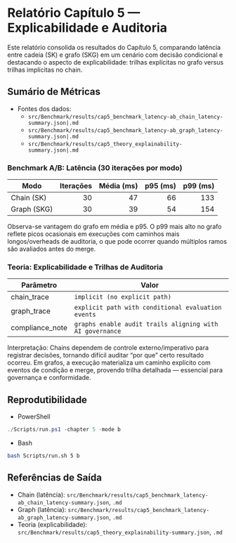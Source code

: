 # Relatório Capítulo 5 — Explicabilidade e Auditoria

Este relatório consolida os resultados do Capítulo 5, comparando latência entre cadeia (SK) e grafo (SKG) em um cenário com decisão condicional e destacando o aspecto de explicabilidade: trilhas explícitas no grafo versus trilhas implícitas no chain.

## Sumário de Métricas

- Fontes dos dados:
  - `src/Benchmark/results/cap5_benchmark_latency-ab_chain_latency-summary.json|.md`
  - `src/Benchmark/results/cap5_benchmark_latency-ab_graph_latency-summary.json|.md`
  - `src/Benchmark/results/cap5_theory_explainability-summary.json|.md`

### Benchmark A/B: Latência (30 iterações por modo)

| Modo | Iterações | Média (ms) | p95 (ms) | p99 (ms) |
|---|---:|---:|---:|---:|
| Chain (SK) | 30 | 47 | 66 | 133 |
| Graph (SKG) | 30 | 39 | 54 | 154 |

Observa-se vantagem do grafo em média e p95. O p99 mais alto no grafo reflete picos ocasionais em execuções com caminhos mais longos/overheads de auditoria, o que pode ocorrer quando múltiplos ramos são avaliados antes do merge.

### Teoria: Explicabilidade e Trilhas de Auditoria

| Parâmetro | Valor |
|---|---|
| chain_trace | `implicit (no explicit path)` |
| graph_trace | `explicit path with conditional evaluation events` |
| compliance_note | `graphs enable audit trails aligning with AI governance` |

Interpretação: Chains dependem de controle externo/imperativo para registrar decisões, tornando difícil auditar “por que” certo resultado ocorreu. Em grafos, a execução materializa um caminho explícito com eventos de condição e merge, provendo trilha detalhada — essencial para governança e conformidade.

## Reprodutibilidade

- PowerShell
```powershell
./Scripts/run.ps1 -chapter 5 -mode b
```

- Bash
```bash
bash Scripts/run.sh 5 b
```

## Referências de Saída

- Chain (latência): `src/Benchmark/results/cap5_benchmark_latency-ab_chain_latency-summary.json`, `.md`
- Graph (latência): `src/Benchmark/results/cap5_benchmark_latency-ab_graph_latency-summary.json`, `.md`
- Teoria (explicabilidade): `src/Benchmark/results/cap5_theory_explainability-summary.json`, `.md`
